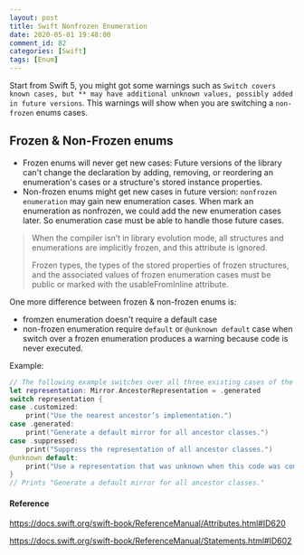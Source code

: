 ```yaml
---
layout: post
title: Swift Nonfrozen Enumeration
date: 2020-05-01 19:48:00
comment_id: 82
categories: [Swift]
tags: [Enum]
---
```


Start from Swift 5, you might got some warnings such as `Switch covers known cases, but ** may have additional unknown values, possibly added in future versions`. This warnings will show when you are switching a `non-frozen` enums cases.

## Frozen & Non-Frozen enums

- Frozen enums will never get new cases: Future versions of the library can't change the declaration by adding, removing, or reordering an enumeration's cases or a structure's stored instance properties.
- Non-frozen enums might get new cases in future version: `nonfrozen enumeration` may gain new enumeration cases. When mark an enumeration as nonfrozen, we could add the new enumeration cases later. So enumeration case must be able to handle those future cases.

> When the compiler isn’t in library evolution mode, all structures and enumerations are implicitly frozen, and this attribute is ignored.
>
> Frozen types, the types of the stored properties of frozen structures, and the associated values of frozen enumeration cases must be public or marked with the usableFromInline attribute.

One more difference between frozen & non-frozen enums is:

- fromzen enumeration doesn't require a default case
- non-frozen enumeration require `default` or `@unknown default` case when switch over a frozen enumeration produces a warning because code is never executed.

Example:

```swift
// The following example switches over all three existing cases of the standard library’s Mirror.AncestorRepresentation enumeration. If you add additional cases in the future, the compiler generates a warning to indicate that you need to update the switch statement to take the new cases into account.
let representation: Mirror.AncestorRepresentation = .generated
switch representation {
case .customized:
    print("Use the nearest ancestor’s implementation.")
case .generated:
    print("Generate a default mirror for all ancestor classes.")
case .suppressed:
    print("Suppress the representation of all ancestor classes.")
@unknown default:
    print("Use a representation that was unknown when this code was compiled.")
}
// Prints "Generate a default mirror for all ancestor classes."
```

#### Reference

<https://docs.swift.org/swift-book/ReferenceManual/Attributes.html#ID620>

<https://docs.swift.org/swift-book/ReferenceManual/Statements.html#ID602>